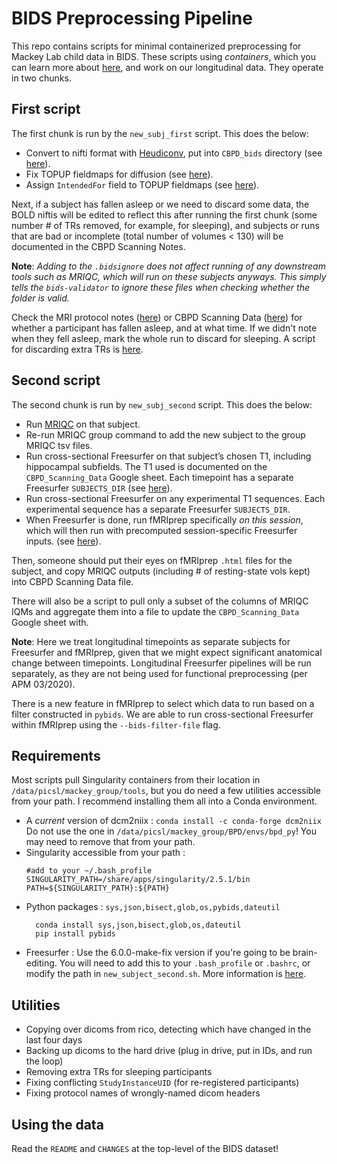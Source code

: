 # BIDS Preprocessing Pipeline

This repo contains scripts for minimal containerized preprocessing for Mackey Lab child data in BIDS. These scripts using *containers*, which you can learn more about [here](https://github.com/mackeylab/home/wiki/Singularity-containers), and work on our longitudinal data. They operate in two chunks.

## First script
The first chunk is run by the `new_subj_first` script. This does the below:

- Convert to nifti format with [Heudiconv](https://heudiconv.readthedocs.io/en/latest/), put into `CBPD_bids` directory (see [here](https://github.com/mackeylab/bids_ppc_scripts/blob/master/heudiconv)).
- Fix TOPUP fieldmaps for diffusion (see [here](https://github.com/mackeylab/bids_ppc_scripts/blob/master/fix_topup_sequences)).
- Assign `IntendedFor` field to TOPUP fieldmaps (see [here](https://github.com/mackeylab/bids_ppc_scripts/blob/master/assign_fieldmaps)).

Next, if a subject has fallen asleep or we need to discard some data, the BOLD niftis will be edited to reflect this after running the first chunk (some number # of TRs removed, for example, for sleeping), and subjects or runs that are bad or incomplete (total number of volumes < 130) will be documented in the CBPD Scanning Notes.

**Note**: *Adding to the `.bidsignore` does not affect running of any downstream tools such as MRIQC, which will run on these subjects anyways. This simply tells the `bids-validator` to ignore these files when checking whether the folder is valid.*

Check the MRI protocol notes ([here](https://docs.google.com/spreadsheets/d/15D3aYw1m127c-BHkAAxGTNqqpewZirn1OTzHZomUpUU/edit#gid=0)) or CBPD Scanning Data ([here](https://docs.google.com/spreadsheets/d/1tEMxyA7doTrpNZVW6m5qZJJG_muINBZU7ryn1AGwQtI/edit#gid=0)) for whether a participant has fallen asleep, and at what time. If we didn't note when they fell asleep, mark the whole run to discard for sleeping. A script for discarding extra TRs is [here](https://github.com/mackeylab/bids_ppc_scripts/blob/master/fix_topup_sequences/README.md).

## Second script
The second chunk is run by `new_subj_second` script. This does the below:
- Run [MRIQC](https://mriqc.readthedocs.io/en/stable/) on that subject.
- Re-run MRIQC group command to add the new subject to the group MRIQC tsv files.
- Run cross-sectional Freesurfer on that subject’s chosen T1, including hippocampal subfields. The T1 used is documented on the `CBPD_Scanning_Data` Google sheet. Each timepoint has a separate Freesurfer `SUBJECTS_DIR` (see [here](https://github.com/mackeylab/bids_ppc_scripts/tree/master/freesurfer)).
- Run cross-sectional Freesurfer on any experimental T1 sequences. Each experimental sequence has a separate Freesurfer `SUBJECTS_DIR`.
- When Freesurfer is done, run fMRIprep specifically *on this session*, which will then run with precomputed session-specific Freesurfer inputs. (see [here](https://github.com/mackeylab/bids_ppc_scripts/tree/master/fmriprep)).

Then, someone should put their eyes on fMRIprep `.html` files for the subject, and copy MRIQC outputs (including # of resting-state vols kept) into CBPD Scanning Data file.

There will also be a script to pull only a subset of the columns of MRIQC IQMs and aggregate them into a file to update the `CBPD_Scanning_Data` Google sheet with.

**Note**: Here we treat longitudinal timepoints as separate subjects for Freesurfer and fMRIprep, given that we might expect significant anatomical change between timepoints. Longitudinal Freesurfer pipelines will be run separately, as they are not being used for functional preprocessing (per APM 03/2020).

There is a new feature in fMRIprep to select which data to run based on a filter constructed in `pybids`. We are able to run cross-sectional Freesurfer within fMRIprep using the `--bids-filter-file` flag.

## Requirements

Most scripts pull Singularity containers from their location in `/data/picsl/mackey_group/tools`, but you do need a few utilities accessible from your path. I recommend installing them all into a Conda environment.

- A *current* version of dcm2niix :
	`conda install -c conda-forge dcm2niix`   
	Do not use the one in `/data/picsl/mackey_group/BPD/envs/bpd_py`! You may need to remove that from your path.
- Singularity accessible from your path :
	```
	#add to your ~/.bash_profile
	SINGULARITY_PATH=/share/apps/singularity/2.5.1/bin
	PATH=${SINGULARITY_PATH}:${PATH}
	```
- Python packages : `sys,json,bisect,glob,os,pybids,dateutil`
	```
	  conda install sys,json,bisect,glob,os,dateutil
	  pip install pybids
	```
- Freesurfer :
	Use the 6.0.0-make-fix version if you're going to be brain-editing. You will need to add this to your `.bash_profile` or `.bashrc`, or modify the path in `new_subject_second.sh`.
	More information is [here](https://www.mail-archive.com/freesurfer@nmr.mgh.harvard.edu/msg55648.html).

## Utilities
- Copying over dicoms from rico, detecting which have changed in the last four days
- Backing up dicoms to the hard drive (plug in drive, put in IDs, and run the loop)
- Removing extra TRs for sleeping participants
- Fixing conflicting `StudyInstanceUID` (for re-registered participants)
- Fixing protocol names of wrongly-named dicom headers

## Using the data
Read the `README` and `CHANGES` at the top-level of the BIDS dataset!
